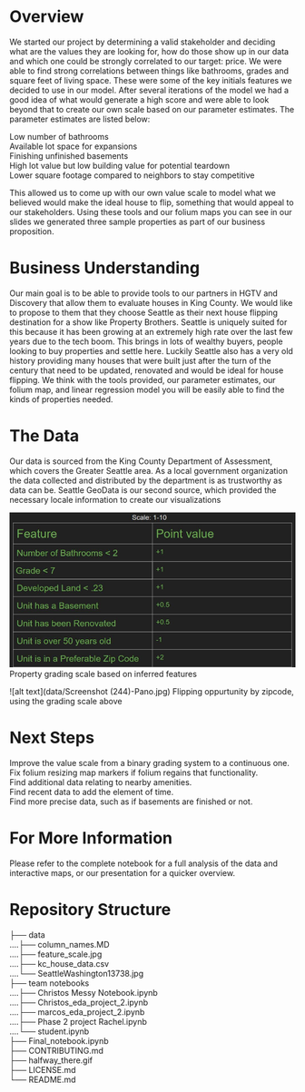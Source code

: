# Overview<br>

We started our project by determining a valid stakeholder and deciding what are the values they are looking for, how do those show up in our data and which one could be strongly correlated to our target: price. We were able to find strong correlations between things like bathrooms, grades and square feet of living space. These were some of the key initials features we decided to use in our model. After several iterations of the model we had a good idea of what would generate a high score and were able to look beyond that to create our own scale based on our parameter estimates. The parameter estimates are listed below:
 
Low number of bathrooms<br>
Available lot space for expansions <br>
Finishing unfinished basements<br>
High lot value but low building value for potential teardown <br>
Lower square footage compared to neighbors to stay competitive<br>
 
This allowed us to come up with our own value scale to model what we believed would make the ideal house to flip, something that would appeal to our stakeholders. Using these tools and our folium maps you can see in our slides we generated three sample properties as part of our business proposition.

# Business Understanding<br>

Our main goal is to be able to provide tools to our partners in HGTV and Discovery that allow them to evaluate houses in King County. We would like to propose to them that they choose Seattle as their next house flipping destination for a show like Property Brothers. Seattle is uniquely suited for this because it has been growing at an extremely high rate over the last few years due to the tech boom. This brings in lots of wealthy buyers, people looking to buy properties and settle here. Luckily Seattle also has a very old history providing many houses that were built just after the turn of the century that need to be updated, renovated and would be ideal for house flipping. We think with the tools provided, our parameter estimates, our folium map, and linear regression model you will be easily able to find the kinds of properties needed. 

# The Data

Our data is sourced from the King County Department of Assessment, which covers the Greater Seattle area. As a local government organization the data collected and distributed by the department is as trustworthy as data can be. Seattle GeoData is our second source, which provided the necessary locale information to create our visualizations

![alt text](data/feature_scale.jpg)
Property grading scale based on inferred features

![alt text](data/Screenshot (244)-Pano.jpg)
Flipping oppurtunity by zipcode, using the grading scale above

# Next Steps

Improve the value scale from a binary grading system to a continuous one.<br>
Fix folium resizing map markers if folium regains that functionality.<br>
Find additional data relating to nearby amenities.<br>
Find recent data to add the element of time.<br>
Find more precise data, such as if basements are finished or not.<br>

# For More Information

Please refer to the complete notebook for a full analysis of the data and interactive maps, or our presentation for a quicker overview.
 
# Repository Structure

├── data<br>
....├── column_names.MD<br>
....├── feature_scale.jpg<br>
....├── kc_house_data.csv<br>
....└── SeattleWashington13738.jpg<br>
├── team notebooks<br>
....├── Christos Messy Notebook.ipynb<br>
....├── Christos_eda_project_2.ipynb<br>
....├── marcos_eda_project_2.ipynb<br>
....├── Phase 2 project Rachel.ipynb<br>
....└── student.ipynb<br>
├── Final_notebook.ipynb<br>
├── CONTRIBUTING.md<br>
├── halfway_there.gif<br>
├── LICENSE.md<br>
└── README.md<br>